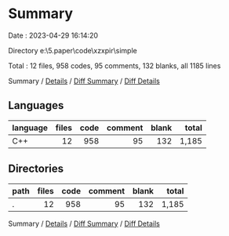 # Summary

Date : 2023-04-29 16:14:20

Directory e:\\5.paper\\code\\xzxpir\\simple

Total : 12 files,  958 codes, 95 comments, 132 blanks, all 1185 lines

Summary / [Details](details.md) / [Diff Summary](diff.md) / [Diff Details](diff-details.md)

## Languages
| language | files | code | comment | blank | total |
| :--- | ---: | ---: | ---: | ---: | ---: |
| C++ | 12 | 958 | 95 | 132 | 1,185 |

## Directories
| path | files | code | comment | blank | total |
| :--- | ---: | ---: | ---: | ---: | ---: |
| . | 12 | 958 | 95 | 132 | 1,185 |

Summary / [Details](details.md) / [Diff Summary](diff.md) / [Diff Details](diff-details.md)